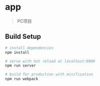 ﻿# app

> PC项目

## Build Setup

``` bash
# install dependencies
npm install

# serve with hot reload at localhost:8080
npm run server

# build for production with minification
npm run webpack